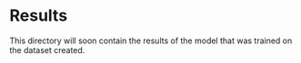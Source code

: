 # **Results**
This directory will soon contain the results of the model that was trained on the dataset created. 


